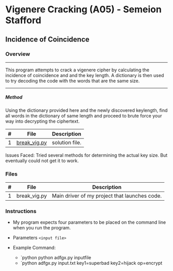 #  Vigenere Cracking (A05) - Semeion Stafford
##  Incidence of Coincidence
### Overview
----------------------------------------------------------------------

This program attempts to crack a vigenere cipher by calculating the incidence of coincidence and and the key length. A dictionary is then used to try decoding the code with the words that are the same size.

----------------------------------------------------------------------

##### Method
Using the dictionary provided here and the newly discovered keylength, find all words in the dictionary of same length and proceed to brute force your way into decrypting the ciphertext.



|   #   | File                       | Description                                                |
| :---: | -------------------------- | ---------------------------------------------------------- |
|   1   | [break_vig.py](./main.cpp)     | solution file.                                             |

Issues Faced:
Tried several methods for determining the actual key size. But eventually could not get it to work.

### Files

|   #   | File            | Description                                        |
| :---: | --------------- | -------------------------------------------------- |
|   1   | break_vig.py         | Main driver of my project that launches code.      |

### Instructions
- My program expects four parameters to be placed on the command line when you run the program.
- Parameters `<input file>`

- Example Command:
    - `python python adfgx.py inputfile
    - `python adfgx.py input.txt key1=superbad key2=hijack op=encrypt 

